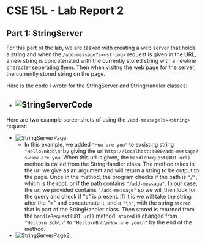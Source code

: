 # CSE 15L - Lab Report 2
## Part 1: StringServer
For this part of the lab, we are tasked with creating a web server that holds a string and when the `/add-message?s=<string>` request is given in the URL, a new string is concatenated with the currently stored string with a newline character seperating them. Then when visitng the web page for the server, the currently stored string on the page.

Here is the code I wrote for the StringServer and StringHandler classes:
- ![StringServerCode](https://user-images.githubusercontent.com/67081225/215285308-f665c7f5-f933-47f2-9efe-037a29e7cc17.PNG)
  - 

Here are two example screenshots of using the `/add-message?s=<string>` request:
- ![StringServerPage](https://user-images.githubusercontent.com/67081225/215285375-ae5c21f2-86b9-4d6c-9e0e-a62810054eea.PNG)
  - In this example, we added `"How are you"` to exsisting string `"Hello\nBob\n"`by giving the url `http://localhost:4000/add-message?s=How are you`. When this url is given, the `handleRequest(URI url)` method is called from the StringHandler class. The method takes in the url we give as an argument and will return a string to be output to the page. Once in the method, the program checks if the path is `"/"`, which is the root, or if the path contains `"/add-message"`. In our case, the url we provided contains `"/add-message"` so we will then look for the query and check if "s" is present. Ifi it is we will take the string after the "=" and concatenate it, and a `"\n"`, with the string `stored` that is part of the StringHandler class. Then stored is returned from the `handleRequest(URI url)` method. `stored` is changed from `"Hello\n Bob\n"` to `"Hello\nBob\nHow are you\n"` by the end of the method.
- ![StringServerPage2](https://user-images.githubusercontent.com/67081225/215285423-c74e8b65-a449-47e4-826a-a070bde51c6b.PNG)

